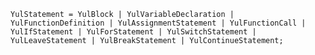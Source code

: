 <!-- This file is generated automatically by infrastructure scripts. Please don't edit by hand. -->

<!-- markdownlint-disable first-line-h1 -->

```{ .ebnf .slang-ebnf #YulStatement }
YulStatement = YulBlock | YulVariableDeclaration | YulFunctionDefinition | YulAssignmentStatement | YulFunctionCall | YulIfStatement | YulForStatement | YulSwitchStatement | YulLeaveStatement | YulBreakStatement | YulContinueStatement;
```
